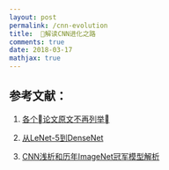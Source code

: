 ```yaml
---
layout: post
permalink: /cnn-evolution
title:  解读CNN进化之路
comments: true
date: 2018-03-17
mathjax: true
---
```


## 参考文献：
1. [各个论文原文不再列举]()
2. [从LeNet-5到DenseNet](https://zhuanlan.zhihu.com/p/31006686)

3. [CNN浅析和历年ImageNet冠军模型解析](http://www.infoq.com/cn/articles/cnn-and-imagenet-champion-model-analysis)